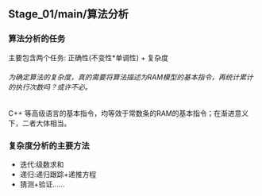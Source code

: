 ## Stage_01/main/算法分析

### 算法分析的任务
主要包含两个任务: 正确性(不变性*单调性) + 复杂度
###### 为确定算法的复杂度，真的需要将算法描述为RAM模型的基本指令，再统计累计的执行次数吗？或许不必。
C++ 等高级语言的基本指令，均等效于常数条的RAM的基本指令；在渐进意义下，二者大体相当。
### 复杂度分析的主要方法
* 迭代:级数求和
* 递归:递归跟踪+递推方程
* 猜测+验证......


